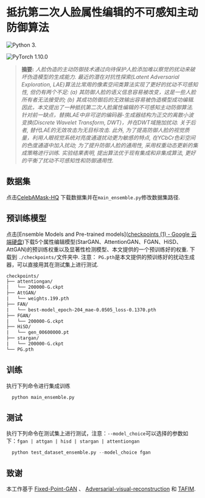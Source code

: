 # 抵抗第二次人脸属性编辑的不可感知主动防御算法

![Python 3.](https://img.shields.io/badge/python-3.8-green.svg?style=plastic)

![PyTorch 1.10.0](https://img.shields.io/badge/pytorch-1.10.0-green.svg?style=plastic)

> **摘要:** *人脸伪造的主动防御技术通过向待保护人脸添加难以察觉的扰动来破坏伪造模型的生成能力. 最近的潜在对抗性探索(Latent Adversarial Exploration, LAE)算法比常用的像素空间类算法实现了更好的扰动不可感知性, 但仍有两个不足: (a) 其防御人脸的语义信息容易被改变，这是一些人脸所有者无法接受的; (b) 其成功防御后的无效输出容易被伪造模型成功编辑. 因此，本文提出了一种抵抗第二次人脸属性编辑的不可感知主动防御算法. 针对前一缺点，替换LAE中非可逆的编码器-生成器结构为正交的离散小波变换(Discrete Wavelet Transform, DWT)，并在DWT域施加扰动. 关于后者, 替代LAE的无效攻击为无目标攻击. 此外, 为了提高防御人脸的视觉质量，利用人眼视觉系统对亮度通道扰动更为敏感的特点, 在YCbCr色彩空间的色度通道中加入扰动; 为了提升防御人脸的通用性, 采用权重动态更新的集成策略进行训练. 实验结果表明, 提出算法优于现有集成和非集成算法, 更好的平衡了扰动不可感知性和防御通用性.*

## 数据集

点击[CelebAMask-HQ](https://github.com/switchablenorms/CelebAMask-HQ) 下载数据集并在`main_ensemble.py`修改数据集路径.

## 预训练模型

点击[Ensemble Models and Pre-trained models]([checkpoints (1) - Google 云端硬盘](https://drive.google.com/drive/folders/10WEoO6C6KkcFqtVb_iCciDEUqjLPJJEJ))下载5个属性编辑模型(StarGAN、AttentionGAN、FGAN、HiSD、AttGAN)的预训练权重以及显著性检测模型、本文提供的一个预训练好的权重. 下载到 `./checkpoints/`文件夹中. 注意： `PG.pth`是本文提供的预训练好的扰动生成器，可以直接用其在测试集上进行测试.

```xml
checkpoints/
├── attentiongan/
│   └── 200000-G.ckpt
├── AttGAN/
|   └── weights.199.pth
├── FAN/
|   └── best-model_epoch-204_mae-0.0505_loss-0.1370.pth
├── FGAN/
|   └── 200000-G.ckpt
├── HiSD/
|   └── gen_00600000.pt
├── stargan/
|   └── 200000-G.ckpt
└── PG.pth
```

## 训练

执行下列命令进行集成训练

```python
  python main_ensemble.py
```

## 测试

执行下列命令在测试集上进行测试，注意：`--model_choice`可以选择的参数如下：`fgan | attgan | hisd | stargan | attentiongan`

```python
  python test_dataset_ensemble.py --model_choice fgan
```



## 致谢

本工作基于 [Fixed-Point-GAN](https://github.com/mahfuzmohammad/Fixed-Point-GAN) 、 [Adversarial-visual-reconstruction](https://github.com/NiCE-X/Adversarial-visual-reconstruction) 和 [TAFIM](https://github.com/shivangi-aneja/TAFIM).
